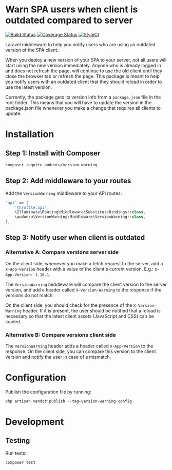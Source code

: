 # Warn SPA users when client is outdated compared to server

[![Build Status](https://app.travis-ci.com/audunru/version-warning.svg?branch=master)](https://app.travis-ci.com/audunru/version-warning)
[![Coverage Status](https://coveralls.io/repos/github/audunru/version-warning/badge.svg?branch=master)](https://coveralls.io/github/audunru/version-warning?branch=master)
[![StyleCI](https://github.styleci.io/repos/432809067/shield?branch=master)](https://github.styleci.io/repos/407671897)

Laravel middleware to help you notify users who are using an outdated version of the SPA client.

When you deploy a new version of your SPA to your server, not all users will start using the new version immediately. Anyone who is already logged in and does not refresh the page, will continue to use the old client until they close the browser tab or refresh the page. This package is meant to help you notify users with an outdated client that they should reload in order to use the latest version.

Currently, the package gets its version info from a `package.json` file in the root folder. This means that you will have to update the version in the package.json file whenever you make a change that requires all clients to update.

# Installation

## Step 1: Install with Composer

```bash
composer require audunru/version-warning
```

## Step 2: Add middleware to your routes

Add the `VersionWarning` middleware to your API routes:

```php
'api' => [
    'throttle:api',
    \Illuminate\Routing\Middleware\SubstituteBindings::class,
    \audunru\VersionWarning\Middleware\VersionWarning::class,
],
```

## Step 3: Notify user when client is outdated

### Alternative A: Compare versions server side

On the client side, whenever you make a fetch request to the server, add a `X-App-Version` header with a value of the client's current version. E.g.: `X-App-Version: 1.18.1`.

The `VersionWarning` middleware will compare the client version to the server version, and add a header called `X-Version-Warning` to the response if the versions do not match.

On the client side, you should check for the presence of the `X-Version-Warning` header. If it is present, the user should be notified that a reload is necessary so that the latest client assets (JavaScript and CSS) can be loaded.

### Alternative B: Compare versions client side

The `VersionWarning` header adds a header called `X-App-Version` to the response. On the client side, you can compare this version to the client version and notify the user in case of a mismatch.

# Configuration

Publish the configuration file by running:

```php
php artisan vendor:publish --tag=version-warning-config
```

# Development

## Testing

Run tests:

```bash
composer test
```
